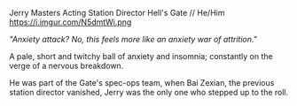 Jerry Masters
Acting Station Director
Hell's Gate //
He/Him
https://i.imgur.com/N5dmtWi.png

*"Anxiety attack? No, this feels more like an anxiety war of attrition."*

A pale, short and twitchy ball of anxiety and insomnia; constantly on the verge of a nervous breakdown.


He was part of the Gate's spec-ops team, when Bai Zexian, the previous station director vanished, Jerry was the only one who stepped up to the roll.
